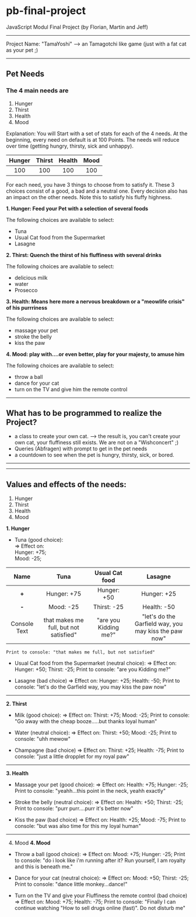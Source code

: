 # pb-final-project
JavaScript Modul Final Project
(by Florian, Martin and Jeff)

-----------------------------------------
Project Name: "TamaYoshi" --> an Tamagotchi like game (just with a fat cat as your pet ;)

-----------------------------------------

## **Pet Needs**
### The 4 main needs are 
1. Hunger 
2. Thirst
3. Health
4. Mood

Explanation:
You will Start with a set of stats for each of the 4 needs. At the beginning, every need on default is at 100 Points. The needs will reduce over time (getting hungry, thirsty, sick and unhappy).

|   Hunger   |   Thirst   |   Health   |    Mood    |
|:----------:|:----------:|:----------:|:----------:|
|    100     |    100     |    100     |    100     |

For each need, you have 3 things to choose from to satisfy it. These 3 choices consist of a good, a bad and a neutral one. Every decision also has an impact on the other needs. Note this to satisfy his fluffy highness.


**1. Hunger: Feed your Pet with a selection of several foods**   

  The following choices are available to select:
- Tuna
- Usual Cat food from the Supermarket
- Lasagne

**2. Thirst: Quench the thirst of his fluffiness with several drinks**   

  The following choices are available to select:
- delicious milk
- water
- Prosecco

**3. Health: Means here more a nervous breakdown or a "meowlife crisis" of his purrriness**   

  The following choices are available to select:
- massage your pet
- stroke the belly
- kiss the paw

**4. Mood: play with....or even better, play for your majesty, to amuse him**   

  The following choices are available to select:
- throw a ball
- dance for your cat
- turn on the TV and give him the remote control
------------------------------------------------------------------

## **What has to be programmed to realize the Project?**
- a class to create your own cat. 
--> the result is, you can't create your own cat, your fluffiness still exists. We are  not on a "Wishconcert" ;)
- Queries (Abfragen) with prompt to get in the pet needs
- a countdown to see when the pet is hungry, thirsty, sick, or bored.

------------------------------------------------------------------
------------------------------------------------------------------

## **Values and effects of the needs:**

1. Hunger 
2. Thirst
3. Health
4. Mood

**1. Hunger**
- Tuna (good choice):   
=>  Effect on:   
    Hunger: +75;   
    Mood:   -25;   

|   **Name**    |     Tuna     |   Usual Cat food   |   Lasagne   |
|:-------------:|:------------:|:------------------:|:-----------:|
|     **+**     |  Hunger: +75 |     Hunger: +50    | Hunger: +25 |
|     **-**     |  Mood:   -25 |     Thirst: -25    | Health: -50 |
| Console Text  |  that makes me full, but not satisfied" |     "are you Kidding me?"    | "let's do the Garfield way, you may kiss the paw now" |


    Print to console: "that makes me full, but not satisfied"   

- Usual Cat food from the Supermarket (neutral choice):
=>  Effect on:
    Hunger: +50;
    Thirst: -25;
    Print to console: "are you Kidding me?"

- Lasagne (bad choice)
=>  Effect on:
    Hunger: +25;
    Health: -50;
    Print to console: "let's do the Garfield way, you may kiss the paw now"

------------------------------------------------------------------------

**2. Thirst**
- Milk (good choice):
=>  Effect on:
    Thirst: +75;
    Mood:   -25;
    Print to console: "Go away with the cheap booze.....but thanks loyal human"

- Water (neutral choice):
=>  Effect on:
    Thirst: +50;
    Mood: -25;
    Print to console: "uhh mewow"

- Champagne (bad choice)
=>  Effect on:
    Thirst: +25;
    Health: -75;
    Print to console: "just a little dropplet for my royal paw"

------------------------------------------------------------------------

**3. Health**
- Massage your pet (good choice):
=>  Effect on:
    Health: +75;
    Hunger: -25;
    Print to console: "yeahh...this point in the neck, yeahh exactly"

- Stroke the belly (neutral choice):
=>  Effect on:
    Health: +50;
    Thirst: -25;
    Print to console: "purr purr....purr it's better now"

- Kiss the paw (bad choice)
=>  Effect on:
    Health: +25;
    Mood: -75;
    Print to console: "but was also time for this my loyal human"

------------------------------------------------------------------------

4. Mood
**4. Mood**
- Throw a ball (good choice):
=>  Effect on:
    Mood: +75;
    Hunger: -25;
    Print to console: "do i look like i'm running after it? Run yourself, I am royalty and this is beneath me."

- Dance for your cat (neutral choice):
=>  Effect on:
    Mood: +50;
    Thirst: -25;
    Print to console: "dance little monkey...dance!"

- Turn on the TV and give your Fluffiness the remote control (bad choice)
=>  Effect on:
    Mood: +75;
    Health: -75;
    Print to console: "Finally I can continue watching "How to sell drugs online (fast)". Do not disturb me"


<!-- 
1. First Ideas for the Game

**Hungry: Feed your Pet with delicious food**

Feed with:
- Tuna ("that makes me full, but not satisfied")
- Salmon ("delicious")
- Feed with cheap Cat food from the Supermarket  ("are you Kidding me?")     
- expensive cat food, "the finest of the finest"   ("you may kiss the paw now")
- a Burger ("lets do it")
- Lasagne ("let's do the Garfield way")
=> Hungry:      -50;
=> Happy:       +50;
=> Healthy:     -70;

**Thirsty: Give your pet water, milk or even finer things to drink**

Feed with:
- water ("Go away with the cheap booze.....but thanks loyal human")
=> Healthy:     +50;
=> Hungry:      -50;
=> Happy:       -70;

- delicious milk ("uhh mewow")
- Prosecco ("just a little dropplet for my royal paw") 

**Sickness: heal your pet**

Heal with:
- stroke the belly ("purr purr....purr it's better now")
- massage your pet ("yeahh...this point in the neck, yeahh exactly")
- stroking the head (purr purr....don't stop")
- kiss the paw ("but was also time for this my loyal human")

**Happienes: play with....or even better, play for your cat, to amuse him**

Amuse with:
- dance for your cat ("dance little monkey...dance!")
- throw a ball ("do i look like i'm running after it? Run yourself, I am royalty and this is beneath me.")
- play with the laserpointer ("I'd be chasing the dot if you hadn't cheesed me so fat")
- turn on the TV and give him the remote control ("Finally I can continue watching "How to sell drugs online (fast)". Be quite little human")
------------------------------------------------------------------

## **What has to be programmed to realize the Project?**
- a class to create your own cat. 
 the result is, you can't create your own cat, Yoshi decides who he is and how he looks. We are  not on a "Wishconcert" ;)
- Queries (Abfragen) with prompt to get in the pet properties
- a countdown to see when the pet is hungry, thirsty, sick, or bored.

------------------------------------------------------------------

 -->
